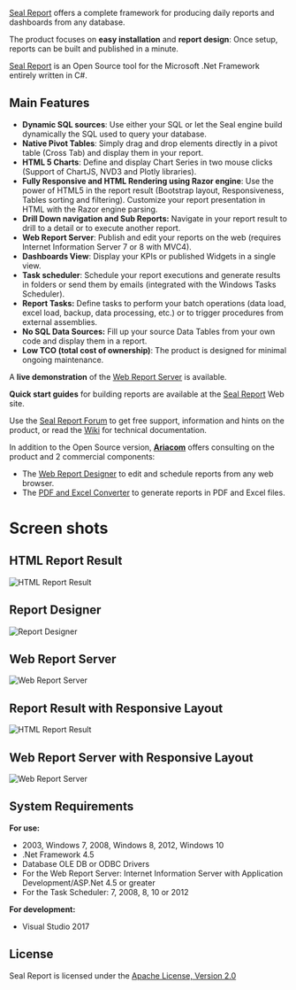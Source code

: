 <a href="https://sealreport.org" target=_blank>Seal Report</a> offers a complete framework for producing daily reports and dashboards from any database.

The product focuses on **easy installation** and **report design**: Once setup, reports can be built and published in a minute. 

<a href="https://sealreport.org" target=_blank>Seal Report</a> is an Open Source tool for the Microsoft .Net Framework entirely written in C#.

## Main Features
* **Dynamic SQL sources**: Use either your SQL or let the Seal engine build dynamically the SQL used to query your database.
* **Native Pivot Tables**: Simply drag and drop elements directly in a pivot table (Cross Tab) and display them in your report.
* **HTML 5 Charts**: Define and display Chart Series in two mouse clicks (Support of ChartJS, NVD3 and Plotly libraries).
* **Fully Responsive and HTML Rendering using Razor engine**: Use the power of HTML5 in the report result (Bootstrap layout, Responsiveness, Tables sorting and filtering). Customize your report presentation in HTML with the Razor engine parsing.
* **Drill Down navigation and Sub Reports:** Navigate in your report result to drill to a detail or to execute another report.
* **Web Report Server**: Publish and edit your reports on the web (requires Internet Information Server 7 or 8 with MVC4).
* **Dashboards View**: Display your KPIs or published Widgets in a single view.
* **Task scheduler**: Schedule your report executions and generate results in folders or send them by emails (integrated with the Windows Tasks Scheduler).
* **Report Tasks:** Define tasks to perform your batch operations (data load, excel load, backup, data processing, etc.) or to trigger procedures from external assemblies.
* **No SQL Data Sources:**
Fill up your source Data Tables from your own code and display them in a report.
* **Low TCO (total cost of ownership)**: The product is designed for minimal ongoing maintenance.

A **live demonstration** of the <a href="https://sealreport.org/demo" target=_blank>Web Report Server</a> is available.

**Quick start guides**  for building reports are available at the <a href="https://sealreport.org" target=_blank>Seal Report</a> Web site.

Use the <a href="https://sealreport.org/forum" target=_blank>Seal Report Forum</a> to get free support, information and hints on the product, or read the [Wiki](https://github.com/ariacom/Seal-Report/wiki) for technical documentation.

In addition to the Open Source version, **<a href="https://ariacom.com" target=_blank>Ariacom</a>** offers consulting on the product and 2 commercial components:
* The <a href="https://ariacom.com/sealweblicense.cshtml" target=_blank>Web Report Designer</a> to edit and schedule reports from any web browser.
* The <a href="https://ariacom.com/sealreportlicense.cshtml" target=_blank>PDF and Excel Converter</a> to generate reports in PDF and Excel files.

# Screen shots
## HTML Report Result
![HTML Report Result](https://ariacom.com/ImagesGITHUB/reportResult.png) 

## Report Designer
![Report Designer](https://ariacom.com/ImagesGITHUB/reportDesigner.png)

## Web Report Server
![Web Report Server](https://ariacom.com/ImagesGITHUB/webServer.png)

## Report Result with Responsive Layout
![HTML Report Result](https://ariacom.com/ImagesGITHUB/reportResultResp.png) 

## Web Report Server with Responsive Layout
![Web Report Server](https://ariacom.com/ImagesGITHUB/webServerResp.png)

## System Requirements
**For use:**
* 2003, Windows 7, 2008, Windows 8, 2012, Windows 10
* .Net Framework 4.5
* Database OLE DB or ODBC Drivers
* For the Web Report Server: Internet Information Server with Application Development/ASP.Net 4.5 or greater
* For the Task Scheduler: 7, 2008, 8, 10 or 2012

**For development:**
* Visual Studio 2017

## License
Seal Report is licensed under the <a href="https://www.apache.org/licenses/LICENSE-2.0" target="_blank">Apache License, Version 2.0</a>
